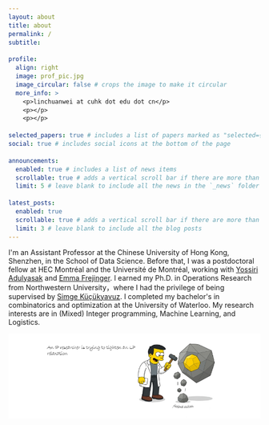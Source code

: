 ```yaml
---
layout: about
title: about
permalink: /
subtitle: 

profile:
  align: right
  image: prof_pic.jpg
  image_circular: false # crops the image to make it circular
  more_info: >
    <p>linchuanwei at cuhk dot edu dot cn</p>
    <p></p>
    <p></p>

selected_papers: true # includes a list of papers marked as "selected={true}"
social: true # includes social icons at the bottom of the page

announcements:
  enabled: true # includes a list of news items
  scrollable: true # adds a vertical scroll bar if there are more than 3 news items
  limit: 5 # leave blank to include all the news in the `_news` folder

latest_posts:
  enabled: true
  scrollable: true # adds a vertical scroll bar if there are more than 3 new posts items
  limit: 3 # leave blank to include all the blog posts
---
```


I'm an Assistant Professor at the Chinese University of Hong Kong, Shenzhen, in the School of Data Science. Before that, I was a postdoctoral fellow at HEC Montréal and the Université de Montréal, working with [Yossiri Adulyasak](https://www.hec.ca/en/profs/yossiri.adulyasak.html) and [Emma Frejinger](https://www.emmafrejinger.org). I earned my Ph.D. in Operations Research from Northwestern University，where I had the privilege of being supervised by [Simge Küçükyavuz](https://users.iems.northwestern.edu/~simge/index.html). I completed my bachelor's in combinatorics and optimization at the University of Waterloo. My research interests are in (Mixed) Integer programming, Machine Learning, and Logistics. 

<div align="center">
  <img src="../assets/img/comic (2).png" alt="comic" width="600"/>
</div>


